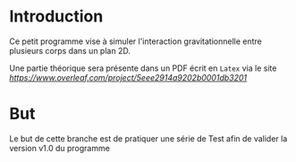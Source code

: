 # Introduction 
Ce petit programme vise à simuler l'interaction gravitationnelle entre plusieurs corps dans un plan 2D.

Une partie théorique sera présente dans un PDF écrit en `Latex` via le site _https://www.overleaf.com/project/5eee2914a9202b0001db3201_

# But
Le but de cette branche est de pratiquer une série de Test afin de valider la version v1.0 du programme
